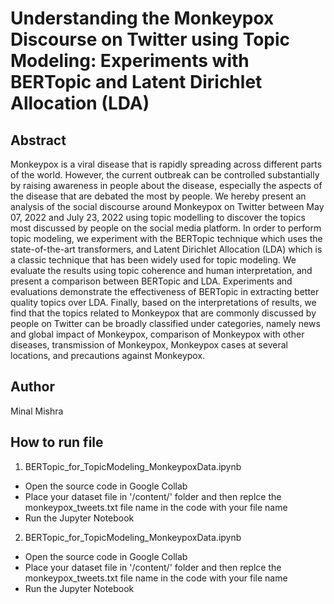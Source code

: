 Understanding the Monkeypox Discourse on Twitter using Topic Modeling: Experiments with BERTopic and Latent Dirichlet Allocation (LDA)
===

Abstract
---

Monkeypox is a viral disease that is rapidly spreading across different parts of the world. However, the current outbreak can be controlled substantially by raising awareness in people about the disease, especially the aspects of the disease that are debated the most by people. We hereby present an analysis of the social discourse around Monkeypox on Twitter between May 07, 2022 and July 23, 2022 using topic modelling to discover the topics most discussed by people on the social media platform. In order to perform topic modeling, we experiment with the BERTopic technique which uses the state-of-the-art transformers, and Latent Dirichlet Allocation (LDA) which is a classic technique that has been widely used for topic modeling. We evaluate the results using topic coherence and human interpretation, and present a comparison between BERTopic and LDA. Experiments and evaluations demonstrate the effectiveness of BERTopic in extracting better quality topics over LDA. Finally, based on the interpretations of results, we find that the topics related to Monkeypox that are commonly discussed by people on Twitter can be broadly classified under categories, namely news and global impact of Monkeypox, comparison of Monkeypox with other diseases, transmission of Monkeypox, Monkeypox cases at several locations, and precautions against Monkeypox.

Author
---
Minal Mishra

How to run file
---
1. BERTopic_for_TopicModeling_MonkeypoxData.ipynb
* Open the source code in Google Collab
* Place your dataset file in '/content/' folder and then replce the monkeypox_tweets.txt file name in the code with your file name
* Run the Jupyter Notebook

2. BERTopic_for_TopicModeling_MonkeypoxData.ipynb
* Open the source code in Google Collab
* Place your dataset file in '/content/' folder and then replce the monkeypox_tweets.txt file name in the code with your file name
* Run the Jupyter Notebook
